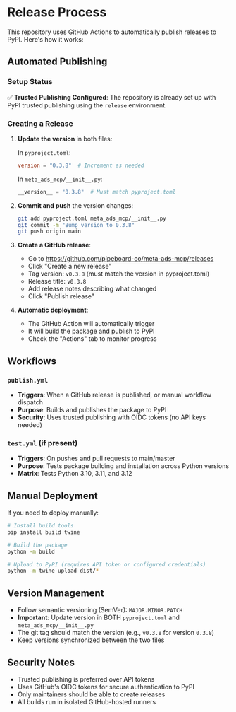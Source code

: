# Release Process

This repository uses GitHub Actions to automatically publish releases to PyPI. Here's how it works:

## Automated Publishing

### Setup Status

✅ **Trusted Publishing Configured**: The repository is already set up with PyPI trusted publishing using the `release` environment.

### Creating a Release

1. **Update the version** in both files:
   
   In `pyproject.toml`:
   ```toml
   version = "0.3.8"  # Increment as needed
   ```
   
   In `meta_ads_mcp/__init__.py`:
   ```python
   __version__ = "0.3.8"  # Must match pyproject.toml
   ```

2. **Commit and push** the version changes:
   ```bash
   git add pyproject.toml meta_ads_mcp/__init__.py
   git commit -m "Bump version to 0.3.8"
   git push origin main
   ```

3. **Create a GitHub release**:
   - Go to https://github.com/pipeboard-co/meta-ads-mcp/releases
   - Click "Create a new release"
   - Tag version: `v0.3.8` (must match the version in pyproject.toml)
   - Release title: `v0.3.8`
   - Add release notes describing what changed
   - Click "Publish release"

4. **Automatic deployment**:
   - The GitHub Action will automatically trigger
   - It will build the package and publish to PyPI
   - Check the "Actions" tab to monitor progress

## Workflows

### `publish.yml`
- **Triggers**: When a GitHub release is published, or manual workflow dispatch
- **Purpose**: Builds and publishes the package to PyPI
- **Security**: Uses trusted publishing with OIDC tokens (no API keys needed)

### `test.yml` (if present)
- **Triggers**: On pushes and pull requests to main/master
- **Purpose**: Tests package building and installation across Python versions
- **Matrix**: Tests Python 3.10, 3.11, and 3.12

## Manual Deployment

If you need to deploy manually:

```bash
# Install build tools
pip install build twine

# Build the package
python -m build

# Upload to PyPI (requires API token or configured credentials)
python -m twine upload dist/*
```

## Version Management

- Follow semantic versioning (SemVer): `MAJOR.MINOR.PATCH`
- **Important**: Update version in BOTH `pyproject.toml` and `meta_ads_mcp/__init__.py`
- The git tag should match the version (e.g., `v0.3.8` for version `0.3.8`)
- Keep versions synchronized between the two files

## Security Notes

- Trusted publishing is preferred over API tokens
- Uses GitHub's OIDC tokens for secure authentication to PyPI
- Only maintainers should be able to create releases
- All builds run in isolated GitHub-hosted runners 